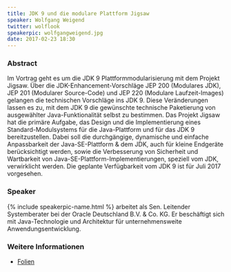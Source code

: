 ```yaml
---
title: JDK 9 und die modulare Plattform Jigsaw
speaker: Wolfgang Weigend
twitter: wolflook
speakerpic: wolfgangweigend.jpg
date: 2017-02-23 18:30
---
```


### Abstract

Im Vortrag geht es um die JDK 9 Plattformmodularisierung mit dem Projekt Jigsaw. Über die JDK-Enhancement-Vorschläge JEP 200 (Modulares JDK), JEP 201 (Modularer Source-Code) und JEP 220 (Modulare Laufzeit-Images) gelangen die technischen Vorschläge ins JDK 9. Diese Veränderungen lassen es zu, mit dem JDK 9 die gewünschte technische Paketierung von ausgewählter Java-Funktionalität selbst zu bestimmen. Das Projekt Jigsaw hat die primäre Aufgabe, das Design und die Implementierung eines Standard-Modulsystems für die Java-Plattform und für das JDK 9 bereitzustellen. Dabei soll die durchgängige, dynamische und einfache Anpassbarkeit der Java-SE-Plattform & dem JDK, auch für kleine Endgeräte berücksichtigt werden, sowie die Verbesserung von Sicherheit und Wartbarkeit von Java-SE-Plattform-Implementierungen, speziell vom JDK, verwirklicht werden. Die geplante Verfügbarkeit vom JDK 9 ist für Juli 2017 vorgesehen.

### Speaker

{% include speakerpic-name.html %} arbeitet als Sen. Leitender Systemberater bei der Oracle Deutschland B.V. & Co. KG. Er beschäftigt sich mit Java-Technologie und Architektur für unternehmensweite Anwendungsentwicklung.

### Weitere Informationen

- [Folien](https://www.slideshare.net/wolfgangweigend/jdk-9-und-die-modulare-plattform-jigsaw)

